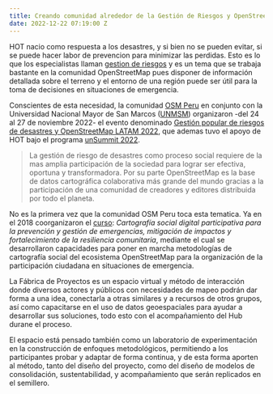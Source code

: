```yaml
---
title: Creando comunidad alrededor de la Gestión de Riesgos y OpenStreetMap
date: 2022-12-22 07:19:00 Z
---
```


HOT nacio como respuesta a los desastres, y si bien no se pueden evitar, si se puede hacer labor de prevencion para minimizar las perdidas. Esto es lo que los especialistas llaman [gestion de riesgos](https://es.wikipedia.org/wiki/Gesti%C3%B3n_de_riesgos) y es un tema que se trabaja bastante en la comunidad OpenStreetMap pues disponer de información detallada sobre el terreno y el entorno de una región puede ser útil para la toma de decisiones en situaciones de emergencia.

Conscientes de esta necesidad, la comunidad [OSM Peru](https://osmpe.org/) en conjunto con la Universidad Nacional Mayor de San Marcos ([UNMSM](https://unmsm.edu.pe/)) organizaron -del 24 al 27 de noviembre 2022-  el evento denominado [Gestión popular de riesgos de desastres y OpenStreetMap LATAM 2022](https://osmpe.org/grd-osm-latam-2022/), que ademas tuvo el apoyo de HOT bajo el programa [unSummit 2022](https://www.hotosm.org/updates/anunciamos-las-primeras-colaboraciones-del-evento-hot-unsummit/).

> La gestión de riesgo de desastres como proceso social requiere de la mas amplia participación de la sociedad para lograr ser efectiva, oportuna y transformadora. Por su parte OpenStreetMap es la base de datos cartográfica colaborativa más grande del mundo gracias a la participación de una comunidad de creadores y editores distribuida por todo el planeta.

No es la primera vez que la comunidad OSM Peru toca esta tematica. Ya en el 2018 coorganizaron el [curso](https://osmpe.ourproject.org/2018/10/26/cartografia-social-digital-participativa-para-la-prevencion-y-gestion-de-emergencias-mitigacion-de-impactos-y-fortalecimiento-de-la-resiliencia-comunitaria/): *Cartografía social digital participativa para la prevención y gestión de emergencias, mitigación de impactos y fortalecimiento de la resiliencia comunitaria*, mediante el cual se desarrollaron capacidades para poner en marcha metodologías de cartografía social del ecosistema OpenStreetMap para la organización de la participación ciudadana en situaciones de emergencia.

La Fábrica de Proyectos es un espacio virtual y método de interacción donde diversos actores y públicos con necesidades de mapeo podrán dar forma a una idea, conectarla a otras similares y a recursos de otros grupos, así como capacitarse en el uso de datos geoespaciales para ayudar a desarrollar sus soluciones, todo esto con el acompañamiento del Hub durane el proceso.

El espacio está pensado también como un laboratorio de experimentación en la construcción de enfoques metodológicos, permitiendo a los participantes probar y adaptar de forma continua, y de esta forma aporten al método, tanto del diseño del proyecto, como del diseño de modelos de consolidación, sustentabilidad, y acompañamiento que serán replicados en el semillero.
